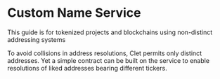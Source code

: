 # **Custom Name Service**

This guide is for tokenized projects and blockchains using non-distinct addressing systems

To avoid collisions in address resolutions, Clet permits only distinct addresses. Yet a simple contract can be built on the service to enable resolutions of liked addresses bearing different tickers.
